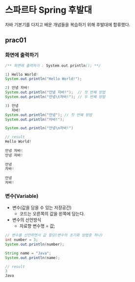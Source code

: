 # 스파르타 Spring 후발대
자바 기본기를 다지고 배운 개념들을 복습하기 위해 후발대에 합류했다.
## prac01
### 화면에 출력하기
```java
/** 화면에 출력하기 : System.out.println(); **/

1) Hello World!
System.out.println("Hello World!");

2) 안녕 자바!
System.out.println("안녕 자바!");  // 첫 번째 방법
System.out.println("안녕\t자바!"); // 두 번째 방법        

3) 안녕
   자바!
System.out.println("안녕"); // 첫 번째 방법
System.out.println("자바!"); 

System.out.println("안녕\n자바!")

// result
Hello World!
        
안녕 자바!
안녕 자바!
        
안녕
자바!
        
안녕
자바!
```

### 변수(Variable)
- 변수(값을 담을 수 있는 저장공간)
  - 코드는 오른쪽의 값을 왼쪽에 담는다. 
- 변수의 선언방식
  - 자료향 변수명 = 값;  
```java
// 변수를 선언하면서 값 할당(변수의 초기화 방법중 하나)
int number = 3;
System.out.println(number);

String name = "Java";
System.out.println(name);

// result
3
Java
```

